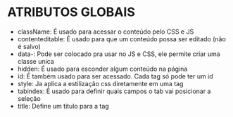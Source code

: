 # ATRIBUTOS GLOBAIS
- className: É usado para acessar o conteúdo pelo CSS e JS
- contenteditable: É usado para que um conteúdo possa ser editado (não é salvo)
- data-: Pode ser colocado pra usar no JS e CSS, ele permite criar uma classe unica
- hidden: É usado para esconder algum conteúdo na página
- id: É também usado para ser acessado. Cada tag só pode ter um id
- style: Ja aplica a estilização css diretamente em uma tag
- tabindex: É usado para definir quais campos o tab vai posicionar a seleção
- title: Define um titulo para a tag
